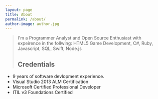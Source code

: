 ```yaml
---
layout: page
title: About
permalink: /about/
author-image: author.jpg
---
```


>I'm a Programmer Analyst and Open Source Enthusiast with expeirence in the follwing: HTML5 Game Development, C#, Ruby, Javascript, SQL, Swift, Node.js
> ## Credentials
- 9 years of software devlopment experience.
- Visual Studio 2013 ALM Certification
- Microsoft Certified Professional Developer
- ITIL v3 Foundations Certified